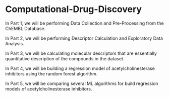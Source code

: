 # Computational-Drug-Discovery

In Part 1, we will be performing Data Collection and Pre-Processing from the ChEMBL Database.

In Part 2, we will be performing Descriptor Calculation and Exploratory Data Analysis.

In Part 3, we will be calculating molecular descriptors that are essentially quantitative description of the compounds in the dataset. 

In Part 4, we will be building a regression model of acetylcholinesterase inhibitors using the random forest algorithm.

In Part 5, we will be comparing several ML algorithms for build regression models of acetylcholinesterase inhibitors.

